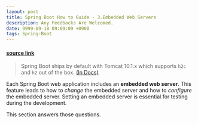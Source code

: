 ```yaml
---
layout: post
title: Spring Boot How to Guide - 3.Embedded Web Servers
description: Any Feedbacks Are Welcomed.
date: 9999-09-18 09:09:09 +0900
tags: Spring-Boot
---
```


#### [source link](https://docs.spring.io/spring-boot/docs/current/reference/html/howto.html#howto.webserver)

> Spring Boot ships by default with Tomcat 10.1.x which supports `h2c` and `h2` out of the box. [(In Docs)](https://docs.spring.io/spring-boot/docs/current/reference/html/howto.html#howto.webserver.use-another:~:text=Spring%20Boot%20ships%20by%20default%20with%20Tomcat%2010.1.x%20which%20supports%20h2c%20and%20h2%20out%20of%20the%20box.%20Alternatively%2C%20you%20can%20use%20libtcnative%20for%20h2%20support%20if%20the%20library%20and%20its%20dependencies%20are%20installed%20on%20the%20host%20operating%20system.)

Each Spring Boot web application includes an **embedded web server**. This feature leads to how to *change* the embedded server and how to *configure* the embedded server. Setting an embedded server is essential for testing during the development.

This section answers those questions.

##
